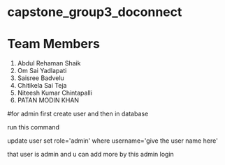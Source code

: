 # capstone_group3_doconnect
# Team Members

1.	Abdul Rehaman Shaik
2.  Om Sai Yadlapati
3.	Saisree Badvelu
4.	Chitikela Sai Teja
5.	Niteesh Kumar Chintapalli
6.	PATAN MODIN KHAN


#for admin first create user and then in database

run this command

update user set role='admin' where username='give the user name here'

that user is admin and u can add more by this admin login
